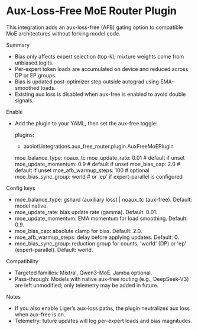 # Aux-Loss-Free MoE Router Plugin

This integration adds an aux-loss-free (AFB) gating option to compatible MoE architectures without forking model code.

Summary
- Bias only affects expert selection (top-k); mixture weights come from unbiased logits.
- Per-expert token loads are accumulated on device and reduced across DP or EP groups.
- Bias is updated post-optimizer step outside autograd using EMA-smoothed loads.
- Existing aux loss is disabled when aux-free is enabled to avoid double signals.

Enable
- Add the plugin to your YAML, then set the aux-free toggle:

  plugins:
    - axolotl.integrations.aux_free_router.plugin.AuxFreeMoEPlugin

  moe_balance_type: noaux_tc
  moe_update_rate: 0.01        # default if unset
  moe_update_momentum: 0.9     # default if unset
  moe_bias_cap: 2.0            # default if unset
  moe_afb_warmup_steps: 100    # optional
  moe_bias_sync_group: world   # or 'ep' if expert-parallel is configured

Config keys
- moe_balance_type: gshard (auxiliary loss) | noaux_tc (aux-free). Default: model native.
- moe_update_rate: bias update rate (gamma). Default: 0.01.
- moe_update_momentum: EMA momentum for load smoothing. Default: 0.9.
- moe_bias_cap: absolute clamp for bias. Default: 2.0.
- moe_afb_warmup_steps: delay before applying updates. Default: 0.
- moe_bias_sync_group: reduction group for counts, 'world' (DP) or 'ep' (expert-parallel). Default: world.

Compatibility
- Targeted families: Mixtral, Qwen3-MoE. Jamba optional.
- Pass-through: Models with native aux-free routing (e.g., DeepSeek-V3) are left unmodified; only telemetry may be added in future.

Notes
- If you also enable Liger’s aux-loss paths, the plugin neutralizes aux loss when aux-free is on.
- Telemetry: future updates will log per-expert loads and bias magnitudes.
